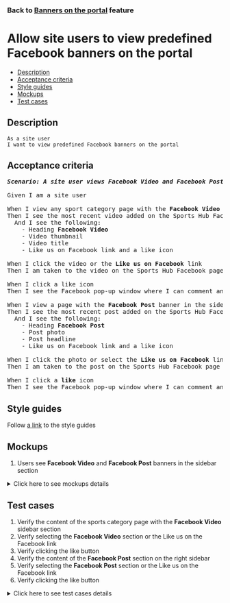 ### Back to [Banners on the portal](../../README.md) feature

# Allow site users to view predefined Facebook banners on the portal

- [Description](#description)
- [Acceptance criteria](#acceptance-criteria)
- [Style guides](#style-guides)
- [Mockups](#mockups)
- [Test cases](#test-cases)

## Description

    As a site user
    I want to view predefined Facebook banners on the portal

## Acceptance criteria

<pre>
<b><i>Scenario: A site user views Facebook Video and Facebook Post banners in the sidebar section</i></b>

Given I am a site user

When I view any sport category page with the <b>Facebook Video</b> banner in the sidebar section
Then I see the most recent video added on the Sports Hub Facebook page
  And I see the following:
    - Heading <b>Facebook Video</b>
    - Video thumbnail
    - Video title
    - Like us on Facebook link and a like icon

When I click the video or the <b>Like us on Facebook</b> link
Then I am taken to the video on the Sports Hub Facebook page

When I click a like icon
Then I see the Facebook pop-up window where I can comment and like the video

When I view a page with the <b>Facebook Post</b> banner in the sidebar section
Then I see the most recent post added on the Sports Hub Facebook page
  And I see the following:
    - Heading <b>Facebook Post</b>
    - Post photo
    - Post headline
    - Like us on Facebook link and a like icon

When I click the photo or select the <b>Like us on Facebook</b> link
Then I am taken to the post on the Sports Hub Facebook page

When I click a <b>like</b> icon
Then I see the Facebook pop-up window where I can comment and like the post
</pre>

## Style guides

Follow [a link](https://www.figma.com/proto/0zkkf5WC77OSpvyD6YXpFE/Style-guides?page-id=0%3A1&node-id=19%3A5368&viewport=266%2C48%2C0.54&scaling=min-zoom&starting-point-node-id=19%3A5368) to the style guides

## Mockups

1. Users see <b>Facebook Video</b> and <b>Facebook Post</b> banners in the sidebar section

<details>
  <summary>Click here to see mockups details</summary>

**1. Users see Facebook Video and Facebook Post banners in the sidebar section:**

![Users see Facebook Video and Facebook Post banners in the sidebar section](/sports_hub_portal/web_application_features/banners/images/banners_user_side.png)

</details>

## Test cases

1. Verify the content of the sports category page with the <b>Facebook Video</b> sidebar section
2. Verify selecting the <b>Facebook Video</b> section or the Like us on the Facebook link
3. Verify clicking the like button
4. Verify the content of the <b>Facebook Post</b> section on the right sidebar
5. Verify selecting the <b>Facebook Post</b> section or the Like us on the Facebook link
6. Verify clicking the like button

<details>
  <summary>Click here to see test cases details</summary>

### **#1. Verify the content of the sports category page with the Facebook Video sidebar section**

|Preconditions|Steps|Expected result
--------------|-----|----------
|- The <b>Facebook Video</b> banner is enabled|1) Select any sports category page with the <b>Facebook Video</b> section|1) The <b>Facebook Video</b> section contains the most recent video and the following:</br>- Heading <b>Facebook Video</b></br>- Video thumbnail</br>- Video title</br>- Like us on Facebook link and a like icon|

### **#2. Verify selecting the Facebook Video section or the Like us on the Facebook link**

|Preconditions|Steps|Expected result
--------------|-----|----------
|- The <b>Facebook Video</b> banner is enabled|1) Select any sports category page with the <b>Facebook Video</b> section</br>2) Click the <b>Facebook Video</b> section|2) The user is redirected to the Facebook video page|

### **#3. Verify clicking the like button**

|Preconditions|Steps|Expected result
--------------|-----|----------
|- The <b>Facebook Video</b> banner is enabled|1) Select any sports category page with the <b>Facebook Video</b> section</br>2) Click the <b>Like</b> button|2)  The Facebook pop-up window appears where I can comment and like the video|

### **#4. Verify the content of the Facebook Post section on the right sidebar**

|Preconditions|Steps|Expected result
--------------|-----|----------
|- The <b>Facebook Post</b> banner is enabled|1) Select any sports category page with the <b>Facebook Post</b> section|1) The <b>Facebook Post</b> section contains the most recent post and the following:</br>- Heading <b>Facebook Post</b></br>- Post photo</br>- Post headline</br>- Like us on Facebook link and a like icon|

### **#5. Verify selecting the Facebook Post section or the Like us on the Facebook link**

|Preconditions|Steps|Expected result
--------------|-----|----------
|- The <b>Facebook Post</b> banner is enabled|1) Select any sports category page with the <b>Facebook Post</b> section</br>2) Click the <b>Facebook Post</b> section|2) The user is redirected to the Facebook post page|

### **#6. Verify clicking the like button**

|Preconditions|Steps|Expected result
--------------|-----|----------
|- The <b>Facebook Post</b> banner is enabled|1) Select any sports category page with the <b>Facebook Post</b> section</br>2) Click the <b>Like</b> button|2) The Facebook pop-up window appears where I can comment and like the post|

</details>
